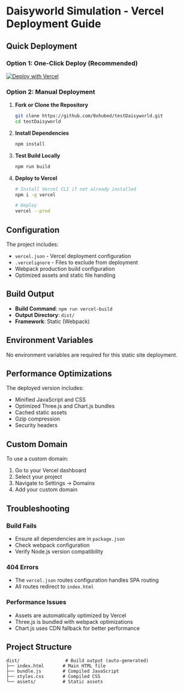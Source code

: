 # Daisyworld Simulation - Vercel Deployment Guide

## Quick Deployment

### Option 1: One-Click Deploy (Recommended)
[![Deploy with Vercel](https://vercel.com/button)](https://vercel.com/new/clone?repository-url=https://github.com/0xhubed/testDaisyworld)

### Option 2: Manual Deployment

1. **Fork or Clone the Repository**
   ```bash
   git clone https://github.com/0xhubed/testDaisyworld.git
   cd testDaisyworld
   ```

2. **Install Dependencies**
   ```bash
   npm install
   ```

3. **Test Build Locally**
   ```bash
   npm run build
   ```

4. **Deploy to Vercel**
   ```bash
   # Install Vercel CLI if not already installed
   npm i -g vercel
   
   # Deploy
   vercel --prod
   ```

## Configuration

The project includes:
- `vercel.json` - Vercel deployment configuration
- `.vercelignore` - Files to exclude from deployment
- Webpack production build configuration
- Optimized assets and static file handling

## Build Output

- **Build Command**: `npm run vercel-build`
- **Output Directory**: `dist/`
- **Framework**: Static (Webpack)

## Environment Variables

No environment variables are required for this static site deployment.

## Performance Optimizations

The deployed version includes:
- Minified JavaScript and CSS
- Optimized Three.js and Chart.js bundles
- Cached static assets
- Gzip compression
- Security headers

## Custom Domain

To use a custom domain:
1. Go to your Vercel dashboard
2. Select your project
3. Navigate to Settings → Domains
4. Add your custom domain

## Troubleshooting

### Build Fails
- Ensure all dependencies are in `package.json`
- Check webpack configuration
- Verify Node.js version compatibility

### 404 Errors
- The `vercel.json` routes configuration handles SPA routing
- All routes redirect to `index.html`

### Performance Issues
- Assets are automatically optimized by Vercel
- Three.js is bundled with webpack optimizations
- Chart.js uses CDN fallback for better performance

## Project Structure

```
dist/                 # Build output (auto-generated)
├── index.html       # Main HTML file
├── bundle.js        # Compiled JavaScript
├── styles.css       # Compiled CSS
└── assets/          # Static assets
```